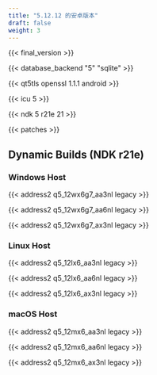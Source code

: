 ```yaml
---
title: "5.12.12 的安卓版本"
draft: false
weight: 3
---
```


{{< final_version >}}

{{< database_backend "5" "sqlite" >}}

{{< qt5tls openssl 1.1.1 android >}}

{{< icu 5 >}}

{{< ndk 5 r21e 21 >}}

{{< patches >}}

## Dynamic Builds (NDK r21e)

### Windows Host

{{< address2 q5_12wx6g7_aa3nl legacy >}}

{{< address2 q5_12wx6g7_aa6nl legacy >}}

{{< address2 q5_12wx6g7_ax3nl legacy >}}

### Linux Host

{{< address2 q5_12lx6_aa3nl legacy >}}

{{< address2 q5_12lx6_aa6nl legacy >}}

{{< address2 q5_12lx6_ax3nl legacy >}}

### macOS Host

{{< address2 q5_12mx6_aa3nl legacy >}}

{{< address2 q5_12mx6_aa6nl legacy >}}

{{< address2 q5_12mx6_ax3nl legacy >}}
